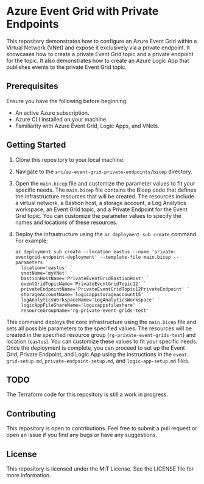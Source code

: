 # Azure Event Grid with Private Endpoints

This repository demonstrates how to configure an Azure Event Grid within a Virtual Network (VNet) and expose it exclusively via a private endpoint. It showcases how to create a private Event Grid topic and a private endpoint for the topic. It also demonstrates how to create an Azure Logic App that publishes events to the private Event Grid topic.

## Prerequisites

Ensure you have the following before beginning:

- An active Azure subscription.
- Azure CLI installed on your machine.
- Familiarity with Azure Event Grid, Logic Apps, and VNets.

## Getting Started

1. Clone this repository to your local machine.
2. Navigate to the `src/az-event-grid-private-endpoints/bicep` directory.
3. Open the `main.bicep` file and customize the parameter values to fit your specific needs. The `main.bicep` file contains the Bicep code that defines the infrastructure resources that will be created. The resources include a virtual network, a Bastion host, a storage account, a Log Analytics workspace, an Event Grid topic, and a Private Endpoint for the Event Grid topic. You can customize the parameter values to specify the names and locations of these resources.
4. Deploy the infrastructure using the `az deployment sub create` command. For example:

   ```shellscript
   az deployment sub create --location eastus --name 'private-eventgrid-endpoint-deployment' --template-file main.bicep --parameters `
     location='eastus' `
     vnetName='myVNet' `
     bastionHostName='PrivateEventGridBastionHost' `
     eventGridTopicName='PrivateEventGridTopic12' `
     privateEndpointName='PrivateEventGridTopic12PrivateEndpoint' `
     storageAccountName='logicappstorageaccount15' `
     logAnalyticsWorkspaceName='LogAnalyticsWorkspace' `
     logicAppFileShareName='logicappsfileshare' `
     resourceGroupName='rg-private-event-grids-test'

This command deploys the core infrastructure using the `main.bicep` file and sets all possible parameters to the specified values. The resources will be created in the specified resource group (`rg-private-event-grids-test`) and location (`eastus`). You can customize these values to fit your specific needs. Once the deployment is complete, you can proceed to set up the Event Grid, Private Endpoint, and Logic App using the instructions in the `event-grid-setup.md`, `private-endpoint-setup.md`, and `logic-app-setup.md` files.

## TODO
The Terraform code for this repository is still a work in progress.

## Contributing

This repository is open to contributions. Feel free to submit a pull request or open an issue if you find any bugs or have any suggestions.

## License

This repository is licensed under the MIT License. See the LICENSE file for more information.